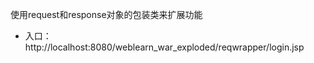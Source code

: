 使用request和response对象的包装类来扩展功能

- 入口：http://localhost:8080/weblearn_war_exploded/reqwrapper/login.jsp
